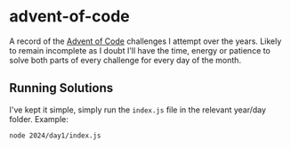 # advent-of-code
A record of the [Advent of Code](https://adventofcode.com/) challenges I attempt over the years. Likely to remain incomplete as I doubt I'll have the time, energy or patience to solve both parts of every challenge for every day of the month.

## Running Solutions
I've kept it simple, simply run the `index.js` file in the relevant year/day folder. Example:
```
node 2024/day1/index.js
```
